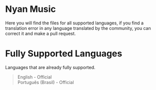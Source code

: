 # Nyan Music
Here you will find the files for all supported languages, if you find a translation error in any language translated by the community, you can correct it and make a pull request.

# Fully Supported Languages
Languages that are already fully supported.

> English - Official<br>
> Português (Brasil) - Official
